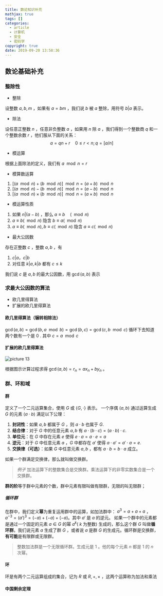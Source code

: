```yaml
---
title: 数论知识补充
mathjax: true
tags: []
categories:
  - article
  - 计算机
  - 安全
  - 密码学
copyright: true
date: 2019-09-20 13:58:36
---
```


## 数论基础补充

### 整除性

- 整除

设整数 $a, b, m$ ，如果有 $a = bm$ ，我们说 $b$ 被 $a$ 整除，用符号 $b|a$ 表示。

- 除法

设任意正整数 $n$ ，任意非负整数 $a$ ，如果用 $n$ 除 $a$ ，我们得到一个整数商 $q$ 和一个整数余数 $r$ ，他们服从下面的关系：
$$a = qn + r \quad 0 \le r \lt n; q = [a/n]$$

- 模运算

根据上面除法的定义，我们有 $a \mod n = r$

- 模算数运算

1. $[(a \mod n) + (b \mod n)] \mod n = (a + b) \mod n$
2. $[(a \mod n) - (b \mod n)] \mod n = (a - b) \mod n$
3. $[(a \mod n) \times (b \mod n)] \mod n = (a \times b) \mod n$

- 模运算性质

1. 如果 $n|(a-b)$ ，那么 $a \equiv b \quad (\mod n)$
2. $a \equiv b (\mod n)$ 隐含 $b \equiv a (\mod n)$
3. $a \equiv b (\mod n), b \equiv c (\mod n)$ 隐含 $a \equiv c (\mod n)$

- 最大公因数

存在正整数 $c$ ，整数 $a, b$ ，有

1. $c|a，c|b$
2. 对任意 $k|a, k|b$ 都有 $c \le k$

我们说 $c$ 是 $a, b$ 的最大公因数，用 $\gcd(a, b)$ 表示

### 求最大公因数的算法

- 欧几里得算法
- 扩展的欧几里得算法

#### 欧几里得算法（辗转相除法）

$\gcd(a, b) = \gcd(b, a \mod b) = \gcd(b, c) = \gcd(c, b \mod c)$ 循环下去知道两个数有一个是 $0$ . 其中 $c = a \mod c$

#### 扩展的欧几里得算法

![picture 13](../../../assets/%E5%AF%86%E7%A0%81%E5%AD%A6/%E6%95%B0%E8%AE%BA%E7%9F%A5%E8%AF%86%E8%A1%A5%E5%85%85/67933188ea281780e1e9e98b345f2b7a7ff0914e22b2ad92ac269e2bd75208e6.png)

根据图示计算过程求得 $\gcd(a, b) = r_n = ax_n + by_n$ 。

### 群、环和域

#### 群

定义了一个二元运算集合，使用 $G$ 或 $\{G, \cdot\}$ 表示。
一个序偶 $(a, b)$ 通过运算生成 $G$ 的元素 $(a \cdot b)$ 满足以下公理：

1. **封闭性**：如果 $a, b$ 都属于 $G$ ，则 $a\cdot b$ 也属于 $G$.
2. **结合律**：对于 $G$ 中的任意元素 $a, b$ 有 $a \cdot (b \cdot c) = (a \cdot b) \cdot c$.
3. **单位元**：在 $G$ 中存在元素 $e$ 使得 $e \cdot a = a \cdot e = a$
4. **逆元**：对于 $G$ 中任意元素 $a$ ，$G$ 中都存在 $a'$ 使得 $a \cdot a' = a' \cdot a = e$.
5. **交换律（可选）**：如果 $G$ 中任意元素 $a,b$ ，都有 $a \cdot b = b \cdot a$ 成立。

如果一个群满足交换律，那么就叫做交换群。

> _例子_ 加法运算下的整数集合是交换群。乘法运算下的非零实数集合是一个交换群。

**群的阶**等于群中元素的个数，群中元素有限叫做有限群，无限的叫无限群；

##### 循环群

在群中，我们定义**幂**为重复运用群中的运算，如加法群中： $a^3 = a + a + a$ ， $a^{-3} = (a')^3 = (-a) + (-a) + (-a)$。其中 $a'$ 是 $a$ 的逆元。
如果一个群中的元素都是通过一个固定的元素 $a \in G$ 的幂 $a^k$( $k$ 为整数) 生成的，那么这个群 $G$ 叫做**循环群**。我们说元素 $a$ 生成了群 $G$ ，或者说 $a$ 是群 $G$ 的生成元。循环群是交换群，**有可能**是有限群或无限群。

> 整数加法群是一个无限循环群。生成元是 $1$ 。他的每个元素 $n$ 都是 $1$ 的 $n$ 次幂。

#### 环

环是有两个二元运算组成的集合，记为 $R$ 或 ${R, +, \times}$ ，这两个运算称为加法和乘法

#### 中国剩余定理
